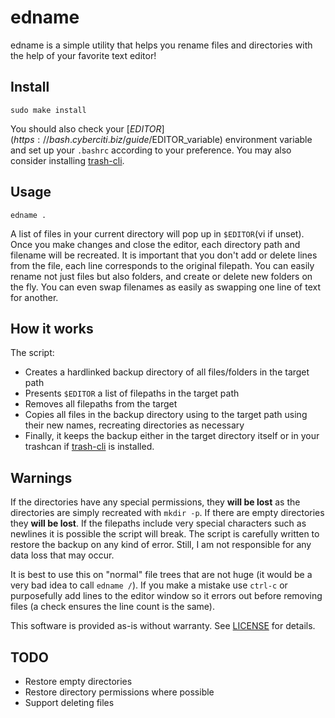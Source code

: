 # edname

edname is a simple utility that helps you rename files and directories with the help of your favorite text editor!

## Install

`sudo make install`

You should also check your [$EDITOR](https://bash.cyberciti.biz/guide/$EDITOR_variable) environment variable and set up your `.bashrc` according to your preference.
You may also consider installing [trash-cli](https://github.com/andreafrancia/trash-cli).

## Usage

`edname .`

A list of files in your current directory will pop up in `$EDITOR`(vi if unset).
Once you make changes and close the editor, each directory path and filename will be recreated.
It is important that you don't add or delete lines from the file, each line corresponds to the original filepath.
You can easily rename not just files but also folders, and create or delete new folders on the fly.
You can even swap filenames as easily as swapping one line of text for another.

## How it works

The script:
* Creates a hardlinked backup directory of all files/folders in the target path
* Presents `$EDITOR` a list of filepaths in the target path
* Removes all filepaths from the target
* Copies all files in the backup directory using to the target path using their new names, recreating directories as necessary
* Finally, it keeps the backup either in the target directory itself or in your trashcan if [trash-cli](https://github.com/andreafrancia/trash-cli) is installed.

## Warnings

If the directories have any special permissions, they **will be lost** as the directories are simply recreated with `mkdir -p`.
If there are empty directories they **will be lost**.
If the filepaths include very special characters such as newlines it is possible the script will break.
The script is carefully written to restore the backup on any kind of error.
Still, I am not responsible for any data loss that may occur.

It is best to use this on "normal" file trees that are not huge (it would be a very bad idea to call `edname /`).
If you make a mistake use `ctrl-c` or purposefully add lines to the editor window so it errors out before removing files (a check ensures the line count is the same). 

This software is provided as-is without warranty.
See [LICENSE](LICENSE) for details.

## TODO

* Restore empty directories
* Restore directory permissions where possible
* Support deleting files
